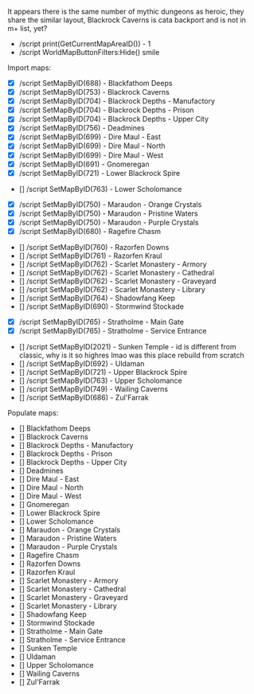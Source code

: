 It appears there is the same number of mythic dungeons as heroic, they share the similar layout, Blackrock Caverns is cata backport and is not in m+ list, yet?

- /script print(GetCurrentMapAreaID()) - 1
- /script WorldMapButtonFilters:Hide() smile

Import maps:
- [x] /script SetMapByID(688) - Blackfathom Deeps
- [x] /script SetMapByID(753) - Blackrock Caverns
- [x] /script SetMapByID(704) - Blackrock Depths - Manufactory
- [x] /script SetMapByID(704) - Blackrock Depths - Prison
- [x] /script SetMapByID(704) - Blackrock Depths - Upper City
- [x] /script SetMapByID(756) - Deadmines
- [x] /script SetMapByID(699) - Dire Maul - East
- [x] /script SetMapByID(699) - Dire Maul - North
- [x] /script SetMapByID(699) - Dire Maul - West
- [x] /script SetMapByID(691) - Gnomeregan
- [x] /script SetMapByID(721) - Lower Blackrock Spire
- [] /script SetMapByID(763) - Lower Scholomance
- [x] /script SetMapByID(750) - Maraudon - Orange Crystals
- [x] /script SetMapByID(750) - Maraudon - Pristine Waters
- [x] /script SetMapByID(750) - Maraudon - Purple Crystals
- [x] /script SetMapByID(680) - Ragefire Chasm
- [] /script SetMapByID(760) - Razorfen Downs
- [] /script SetMapByID(761) - Razorfen Kraul
- [] /script SetMapByID(762) - Scarlet Monastery - Armory
- [] /script SetMapByID(762) - Scarlet Monastery - Cathedral
- [] /script SetMapByID(762) - Scarlet Monastery - Graveyard
- [] /script SetMapByID(762) - Scarlet Monastery - Library
- [] /script SetMapByID(764) - Shadowfang Keep
- [] /script SetMapByID(690) - Stormwind Stockade
- [x] /script SetMapByID(765) - Stratholme - Main Gate
- [x] /script SetMapByID(765) - Stratholme - Service Entrance
- [] /script SetMapByID(2021) - Sunken Temple - id is different from classic, why is it so highres lmao was this place rebuild from scratch
- [] /script SetMapByID(692) - Uldaman
- [] /script SetMapByID(721) - Upper Blackrock Spire
- [] /script SetMapByID(763) - Upper Scholomance
- [] /script SetMapByID(749) - Wailing Caverns
- [] /script SetMapByID(686) - Zul'Farrak

Populate maps:
- [] Blackfathom Deeps
- [] Blackrock Caverns
- [] Blackrock Depths - Manufactory
- [] Blackrock Depths - Prison
- [] Blackrock Depths - Upper City
- [] Deadmines
- [] Dire Maul - East
- [] Dire Maul - North
- [] Dire Maul - West
- [] Gnomeregan
- [] Lower Blackrock Spire
- [] Lower Scholomance
- [] Maraudon - Orange Crystals
- [] Maraudon - Pristine Waters
- [] Maraudon - Purple Crystals
- [] Ragefire Chasm
- [] Razorfen Downs
- [] Razorfen Kraul
- [] Scarlet Monastery - Armory
- [] Scarlet Monastery - Cathedral
- [] Scarlet Monastery - Graveyard
- [] Scarlet Monastery - Library
- [] Shadowfang Keep
- [] Stormwind Stockade
- [] Stratholme - Main Gate
- [] Stratholme - Service Entrance
- [] Sunken Temple
- [] Uldaman
- [] Upper Scholomance
- [] Wailing Caverns
- [] Zul'Farrak